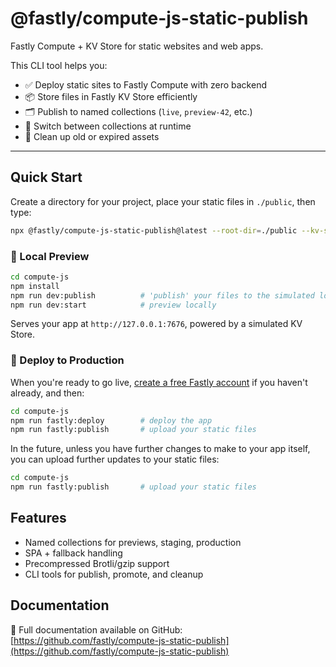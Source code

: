 # @fastly/compute-js-static-publish

Fastly Compute + KV Store for static websites and web apps.

This CLI tool helps you:

- ✅ Deploy static sites to Fastly Compute with zero backend
- 📦 Store files in Fastly KV Store efficiently
- 🗂 Publish to named collections (`live`, `preview-42`, etc.)
- 🔄 Switch between collections at runtime
- 🧹 Clean up old or expired assets

---

## Quick Start

Create a directory for your project, place your static files in `./public`, then type:

```sh
npx @fastly/compute-js-static-publish@latest --root-dir=./public --kv-store-name=site-content
```

### 🔧 Local Preview

```sh
cd compute-js
npm install
npm run dev:publish          # 'publish' your files to the simulated local KV Store
npm run dev:start            # preview locally
```

Serves your app at `http://127.0.0.1:7676`, powered by a simulated KV Store.

### 🚀 Deploy to Production

When you're ready to go live, [create a free Fastly account](https://www.fastly.com/signup/?tier=free) if you haven't already, and then:

```sh
cd compute-js
npm run fastly:deploy        # deploy the app
npm run fastly:publish       # upload your static files
```

In the future, unless you have further changes to make to your app itself, you can
upload further updates to your static files:
```sh
cd compute-js
npm run fastly:publish       # upload your static files
```

## Features

- Named collections for previews, staging, production
- SPA + fallback handling
- Precompressed Brotli/gzip support
- CLI tools for publish, promote, and cleanup

## Documentation

📘 Full documentation available on GitHub:  
[https://github.com/fastly/compute-js-static-publish](https://github.com/fastly/compute-js-static-publish)
